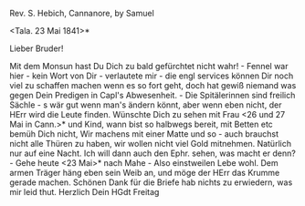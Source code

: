 Rev. S. Hebich, Cannanore, by Samuel

 <Tala. 23 Mai 1841>*

Lieber Bruder!

Mit dem Monsun hast Du Dich zu bald gefürchtet nicht wahr! - Fennel war hier - kein Wort von Dir - verlautete mir - die engl services können Dir noch viel zu schaffen machen wenn es so fort geht, doch hat gewiß niemand was gegen Dein Predigen in Capl's Abwesenheit. - Die Spitälerinnen sind freilich Sächle - s wär gut wenn man's ändern könnt, aber wenn eben nicht, der HErr wird die Leute finden. Wünschte Dich zu sehen mit Frau <26 und 27 Mai in Cann.>* und Kind, wann bist so halbwegs bereit, mit Betten etc bemüh Dich nicht, Wir machens mit einer Matte und so - auch brauchst nicht alle Thüren zu haben, wir wollen nicht viel Gold mitnehmen. Natürlich nur auf eine Nacht. Ich will dann auch den Ephr. sehen, was macht er denn? - Gehe heute <23 Mai>* nach Mahe - Also einstweilen Lebe wohl. Dem armen Träger häng eben sein Weib an, und möge der HErr das Krumme gerade machen. Schönen Dank für die Briefe hab nichts zu erwiedern, was mir leid thut.  Herzlich Dein HGdt
Freitag

